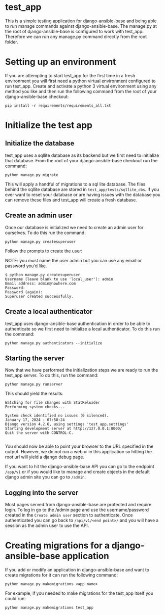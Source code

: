 # test_app

This is a simple testing application for django-ansible-base and being able to run manage commands against django-ansible-base.
The manage.py at the root of django-ansible-base is configured to work with test_app.
Therefore we can run any manage.py command directly from the root folder.


# Setting up an environment

If you are attempting to start test_app for the first time in a fresh environment you will first need a python virtual environment configured to run test_app. Create and activate a python 3 virtual environment using any method you like and then run the following command from the root of your django-ansible-base checkout:

```
pip install -r requirements/requirements_all.txt
```

# Initialize the test app

## Initialize the database
test_app uses a sqllite database as its backend but we first need to initialize that database. From the root of your django-ansible-base checkout run the command:

```
python manage.py migrate
```

This will apply a handful of migrations to a sql lite database. The files behind the sqllite database are stored in `test_app/tests/sqllite_dbs`. If you ever want to reset your database or are having issues with the database you can remove these files and test_app will create a fresh database.

## Create an admin user
Once our database is initialized we need to create an admin user for ourselves. To do this run the command:

```
python manage.py createsuperuser
```

Follow the prompts to create the user:

NOTE: you must name the user admin but you can use any email or password you'd like.

```
$ python manage.py createsuperuser
Username (leave blank to use 'local_user'): admin
Email address: admin@nowhere.com
Password: 
Password (again): 
Superuser created successfully.
```


## Create a local authenticator
test_app uses django-ansible-base authentication in order to be able to authenticate so we first need to initialize a local authenticator. To do this run the command:

```
python manage.py authenticators --initialize
```

## Starting the server

Now that we have performed the initialization steps we are ready to run the test_app server. To do this, run the command:

```
python manage.py runserver
```

This should yield the results:
```
Watching for file changes with StatReloader
Performing system checks...

System check identified no issues (0 silenced).
January 17, 2024 - 07:58:24
Django version 4.2.6, using settings 'test_app.settings'
Starting development server at http://127.0.0.1:8000/
Quit the server with CONTROL-C.


```


You should now be able to point your browser to the URL specified in the output. However, we do not run a web ui in this application so hitting the root url will yield a django debug page.

If you want to hit the django-ansible-base API you can go to the endpoint `/app/v1` or if you would like to manage and create objects in the default django admin site you can go to `/admin`.

## Logging into the server

Most pages served from django-ansible-base are protected and require login. To log in go to the /admin page and use the username/password created in the `Create admin user` section to authenticate. Once authenticated you can go back to `/api/v1/<end point>/` and you will have a session as the admin user to use the API.


# Creating migrations for a django-ansible-base application

If you add or modify an application in django-ansible-base and want to create migrations for it can run the following command:

```
python manage.py makemigrations <app name>
```

For example, if you needed to make migrations for the test_app itself you could run:

```
python manage.py makemigrations test_app
```
